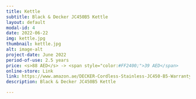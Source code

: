 ```yaml
---
title: Kettle
subtitle: Black & Decker JC450B5 Kettle
layout: default
modal-id: 4
date: 2022-06-22
img: kettle.jpg
thumbnail: kettle.jpg
alt: image-alt
project-date: June 2022
period-of-use: 2.5 years
price: <s>88 AED</s> -> <span style="color:#FF2400;">39 AED</span>
online-store: Link
link: https://www.amazon.ae/DECKER-Cordless-Stainless-JC450-B5-Warranty/dp/B07J1QF3MV/ref=asc_df_B07J1QF3MV/?tag=googleshopp09-21&linkCode=df0&hvadid=355866875170&hvpos=&hvnetw=g&hvrand=10969169433089366&hvpone=&hvptwo=&hvqmt=&hvdev=c&hvdvcmdl=&hvlocint=&hvlocphy=1000010&hvtargid=pla-770959791103&psc=1
description: Black & Decker JC450B5 Kettle

---
```

